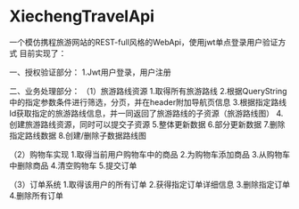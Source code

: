 # XiechengTravelApi
一个模仿携程旅游网站的REST-full风格的WebApi，使用jwt单点登录用户验证方式
目前实现了：

一、授权验证部分：
     1.Jwt用户登录，用户注册

二、业务处理部分：
（1）旅游路线资源
     1.取得所有旅游路线 
     2.根据QueryString中的指定参数条件进行筛选，分页，并在header附加导航页信息
     3.根据指定路线Id获取指定的旅游路线信息，并一同返回了旅游路线的子资源（旅游路线图）
     4.创建旅游路线资源，同时可以提交子资源
     5.整体更新数据
     6.部分更新数据
     7.删除指定路线数据
     8.创建/删除子数据路线图

（2）购物车实现
     1.取得当前用户购物车中的商品
     2.为购物车添加商品
     3.从购物车中删除商品
     4.清空购物车
     5.提交订单

（3）订单系统
     1.取得该用户的所有订单
     2.获得指定订单详细信息
     3.删除指定订单
     4.删除所有订单
